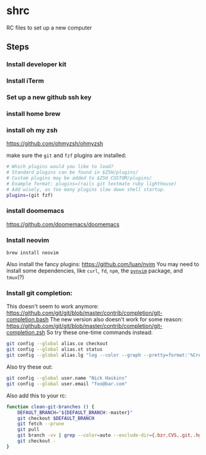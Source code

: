 # shrc
RC files to set up a new computer

## Steps

### Install developer kit

### Install iTerm

### Set up a new github ssh key

### install home brew

### install oh my zsh

https://github.com/ohmyzsh/ohmyzsh

make sure the `git` and `fzf` plugins are installed:

```sh
# Which plugins would you like to load?
# Standard plugins can be found in $ZSH/plugins/
# Custom plugins may be added to $ZSH_CUSTOM/plugins/
# Example format: plugins=(rails git textmate ruby lighthouse)
# Add wisely, as too many plugins slow down shell startup.
plugins=(git fzf)
```

### install doomemacs

https://github.com/doomemacs/doomemacs


### Install neovim

`brew install neovim`

Also install the fancy plugins: https://github.com/luan/nvim
You may need to install some dependencies, like `curl`, `fd`, `npm`, the [`pynvim`](https://github.com/neovim/pynvim) package, and `tmux`(?)

### Install git completion:

This doesn't seem to work anymore: https://github.com/git/git/blob/master/contrib/completion/git-completion.bash
The new version also doesn't work for some reason: https://github.com/git/git/blob/master/contrib/completion/git-completion.zsh
So try these one-time commands instead:

```sh
git config --global alias.co checkout
git config --global alias.st status
git config --global alias.lg "log --color --graph --pretty=format:'%Cred%h%Creset -%C(yellow)%d%Creset %s %Cgreen(%cr) %C(bold blue)<%an>%Creset' --abbrev-commit"
```

Also try these out:
```sh
git config --global user.name "Nick Haskins"
git config --global user.email "foo@bar.com"
```

Also add this to your rc:
```sh
function clean-git-branches () {
	DEFAULT_BRANCH="${DEFAULT_BRANCH:-master}"
	git checkout $DEFAULT_BRANCH
	git fetch --prune
	git pull
	git branch -vv | grep --color=auto --exclude-dir={.bzr,CVS,.git,.hg,.svn} 'origin/.*: gone]' | awk '{print $1}' | xargs git branch -D
	git checkout -
}
```
